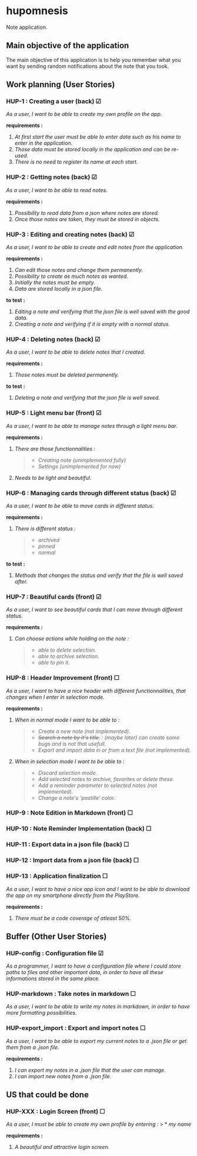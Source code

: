 # hupomnesis

Note application.

## Main objective of the application

The main objective of this application is to help you remember what you want by sending random notifications about the note that you took.

## Work planning (User Stories)
### HUP-1 : Creating a user (back) &#9745;
_As a user, I want to be able to create my own profile on the app._

__requirements :__ 
1. _At first start the user must be able to enter data such as his name to enter in the application._
2. _Those data must be stored locally in the application and can be re-used._
3. _There is no need to register its name at each start._

### HUP-2 : Getting notes (back) &#9745;
_As a user, I want to be able to read notes._

__requirements :__ 
1. _Possibility to read data from a json where notes are stored._
2. _Once those notes are taken, they must be stored in objects._

### HUP-3 : Editing and creating notes (back) &#9745;
_As a user, I want to be able to create and edit notes from the application._

__requirements :__
1. _Can edit those notes and change them permanently._
2. _Possibility to create as much notes as wanted._
3. _Initially the notes must be empty._
4. _Data are stored locally in a json file._

__to test :__
1. _Editing a note and verifying that the json file is well saved with the good data._
2. _Creating a note and verifying if it is empty with a normal status._

### HUP-4 : Deleting notes (back) &#9745;
_As a user, I want to be able to delete notes that I created._

__requirements :__
1. _Those notes must be deleted permanently._

__to test :__
1. _Deleting a note and verifying that the json file is well saved._

### HUP-5 : Light menu bar (front) &#9745;
_As a user, I want to be able to manage notes through a light menu bar._

__requirements :__
1. _There are those functionnalities :_
    > * _Creating note (unimplemented fully)_
    > * _Settings (unimplemented for now)_
2. _Needs to be light and beautiful._

### HUP-6 : Managing cards through different status (back) &#9745;
_As a user, I want to be able to move cards in different status._

__requirements :__
1. _There is different status :_
    > * _archived_
    > * _pinned_
    > * _normal_

__to test :__
1. _Methods that changes the status and verify that the file is well saved after._

### HUP-7 : Beautiful cards (front) &#9745;
_As a user, I want to see beautiful cards that I can move through different status._

__requirements :__
1. _Can choose actions while holding on the note :_
    > * _able to delete selection._
    > * _able to archive selection._
    > * _able to pin it._

### HUP-8 : Header Improvement (front) &#9744;
_As a user, I want to have a nice header with different functionnalities, that changes when I enter in selection mode._

__requirements :__
1. _When in normal mode I want to be able to :_
    > * _Create a new note (not implemented)._
    > * _~~Search a note by it's title.~~ : (maybe later) can create some bugs and is not that usefull._
    > * _Export and import data in or from a text file (not implemented)._
2. _When in selection mode I want to be able to :_
    > * _Discard selection mode._
    > * _Add selected notes to archive, favorites or delete these._
    > * _Add a reminder parameter to selected notes (not implemented)._
    > * _Change a note's 'pastille' color._

### HUP-9 : Note Edition in Markdown (front) &#9744;

### HUP-10 : Note Reminder Implementation (back) &#9744;

### HUP-11 : Export data in a json file (back) &#9744;

### HUP-12 : Import data from a json file (back) &#9744;

### HUP-13 : Application finalization &#9744;
_As a user, I want to have a nice app icon and I want to be able to download the app on my smartphone directly from the PlayStore._

__requirements :__
1. _There must be a code coverage of atleast 50%._

## Buffer (Other User Stories)
### HUP-config : Configuration file &#9745;
_As a programmer, I want to have a configuration file where I could store paths to files and other important data, in order to have all these informations stored in the same place._

### HUP-markdown : Take notes in markdown &#9744;
_As a user, I want to be able to write my notes in markdown, in order to have more formatting possibilities._

### HUP-export_import : Export and import notes &#9744;
_As a user, I want to be able to export my current notes to a .json file or get them from a .json file._

__requirements :__
1. _I can export my notes in a .json file that the user can manage._
1. _I can import new notes from a .json file._

## US that could be done
### HUP-XXX : Login Screen (front) &#9744;
_As a user, I must be able to create my own profile by entering :_
    > * _my name_

__requirements :__
1. _A beautiful and attractive login screen._
